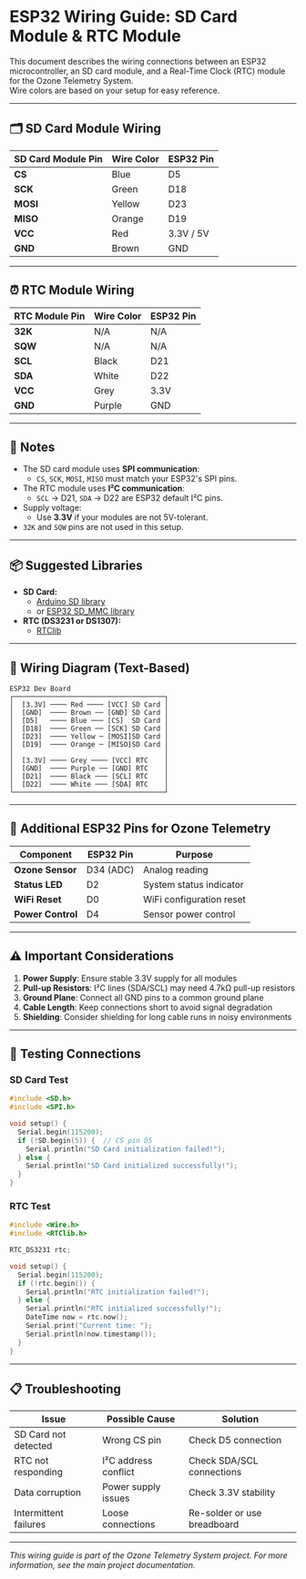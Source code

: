 # ESP32 Wiring Guide: SD Card Module & RTC Module

This document describes the wiring connections between an ESP32 microcontroller, an SD card module, and a Real-Time Clock (RTC) module for the Ozone Telemetry System.  
Wire colors are based on your setup for easy reference.

---

## 🗂️ SD Card Module Wiring

| SD Card Module Pin | Wire Color | ESP32 Pin |
|--------------------|-----------|-----------|
| **CS**             | Blue      | D5        |
| **SCK**            | Green     | D18       |
| **MOSI**           | Yellow    | D23       |
| **MISO**           | Orange    | D19       |
| **VCC**            | Red       | 3.3V / 5V |
| **GND**            | Brown     | GND       |

---

## ⏰ RTC Module Wiring

| RTC Module Pin     | Wire Color | ESP32 Pin |
|--------------------|-----------|-----------|
| **32K**            | N/A       | N/A       |
| **SQW**            | N/A       | N/A       |
| **SCL**            | Black     | D21       |
| **SDA**            | White     | D22       |
| **VCC**            | Grey      | 3.3V      |
| **GND**            | Purple    | GND       |

---

## 📝 Notes
- The SD card module uses **SPI communication**:
  - `CS`, `SCK`, `MOSI`, `MISO` must match your ESP32's SPI pins.
- The RTC module uses **I²C communication**:
  - `SCL` → D21, `SDA` → D22 are ESP32 default I²C pins.
- Supply voltage:
  - Use **3.3V** if your modules are not 5V-tolerant.
- `32K` and `SQW` pins are not used in this setup.

---

## 📦 Suggested Libraries
- **SD Card:**  
  - [Arduino SD library](https://www.arduino.cc/en/Reference/SD)  
  - or [ESP32 SD_MMC library](https://github.com/espressif/arduino-esp32)
- **RTC (DS3231 or DS1307):**  
  - [RTClib](https://github.com/adafruit/RTClib)

---

## 🔌 Wiring Diagram (Text-Based)

```
ESP32 Dev Board
┌─────────────────────────────────────┐
│  [3.3V] ──── Red ──── [VCC] SD Card │
│  [GND]  ──── Brown ── [GND] SD Card │
│  [D5]   ──── Blue ─── [CS]  SD Card │
│  [D18]  ──── Green ── [SCK] SD Card │
│  [D23]  ──── Yellow ─ [MOSI]SD Card │
│  [D19]  ──── Orange ─ [MISO]SD Card │
│                                     │
│  [3.3V] ──── Grey ──── [VCC] RTC    │
│  [GND]  ──── Purple ── [GND] RTC    │
│  [D21]  ──── Black ─── [SCL] RTC    │
│  [D22]  ──── White ─── [SDA] RTC    │
└─────────────────────────────────────┘
```

---

## 🔧 Additional ESP32 Pins for Ozone Telemetry

| Component | ESP32 Pin | Purpose |
|-----------|-----------|---------|
| **Ozone Sensor** | D34 (ADC) | Analog reading |
| **Status LED** | D2 | System status indicator |
| **WiFi Reset** | D0 | WiFi configuration reset |
| **Power Control** | D4 | Sensor power control |

---

## ⚠️ Important Considerations

1. **Power Supply**: Ensure stable 3.3V supply for all modules
2. **Pull-up Resistors**: I²C lines (SDA/SCL) may need 4.7kΩ pull-up resistors
3. **Ground Plane**: Connect all GND pins to a common ground plane
4. **Cable Length**: Keep connections short to avoid signal degradation
5. **Shielding**: Consider shielding for long cable runs in noisy environments

---

## 🧪 Testing Connections

### SD Card Test
```cpp
#include <SD.h>
#include <SPI.h>

void setup() {
  Serial.begin(115200);
  if (!SD.begin(5)) {  // CS pin D5
    Serial.println("SD Card initialization failed!");
  } else {
    Serial.println("SD Card initialized successfully!");
  }
}
```

### RTC Test
```cpp
#include <Wire.h>
#include <RTClib.h>

RTC_DS3231 rtc;

void setup() {
  Serial.begin(115200);
  if (!rtc.begin()) {
    Serial.println("RTC initialization failed!");
  } else {
    Serial.println("RTC initialized successfully!");
    DateTime now = rtc.now();
    Serial.print("Current time: ");
    Serial.println(now.timestamp());
  }
}
```

---

## 📋 Troubleshooting

| Issue | Possible Cause | Solution |
|-------|----------------|----------|
| SD Card not detected | Wrong CS pin | Check D5 connection |
| RTC not responding | I²C address conflict | Check SDA/SCL connections |
| Data corruption | Power supply issues | Check 3.3V stability |
| Intermittent failures | Loose connections | Re-solder or use breadboard |

---

*This wiring guide is part of the Ozone Telemetry System project. For more information, see the main project documentation.*

